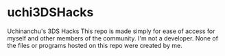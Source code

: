 # uchi3DSHacks
Uchinanchu's 3DS Hacks
This repo is made simply for ease of access for myself and other members of the community. I'm not a developer. None of the files or programs hosted on this repo were created by me.
